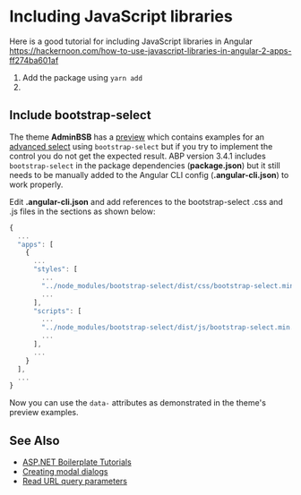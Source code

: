 # Including JavaScript libraries

Here is a good tutorial for including JavaScript libraries in Angular 
https://hackernoon.com/how-to-use-javascript-libraries-in-angular-2-apps-ff274ba601af

1. Add the package using ```yarn add```
2. 

## Include bootstrap-select
The theme **AdminBSB** has a [preview](https://gurayyarar.github.io/AdminBSBMaterialDesign/) which contains examples for an [advanced select](https://gurayyarar.github.io/AdminBSBMaterialDesign/pages/forms/advanced-form-elements.html) using `bootstrap-select` but if you try to implement the control you do not get the expected result. ABP version 3.4.1 includes `bootstrap-select` in the package dependencies (**package.json**) but it still needs to be manually added to the Angular CLI config (**.angular-cli.json**) to work properly.

Edit **.angular-cli.json** and add references to the bootstrap-select .css and .js files in the sections as shown below:

```typescript
{
  ...
  "apps": [
    {
      ...
      "styles": [
        ...
        "../node_modules/bootstrap-select/dist/css/bootstrap-select.min.css",
        ...
      ],
      "scripts": [
        ...
        "../node_modules/bootstrap-select/dist/js/bootstrap-select.min.js",
        ...
      ],
      ...
    }
  ],
  ...
}
```

Now you can use the `data-` attributes as demonstrated in the theme's preview examples.

## See Also
* [ASP\.NET Boilerplate Tutorials](README.md)
* [Creating modal dialogs](modals.md)
* [Read URL query parameters](routing.md)